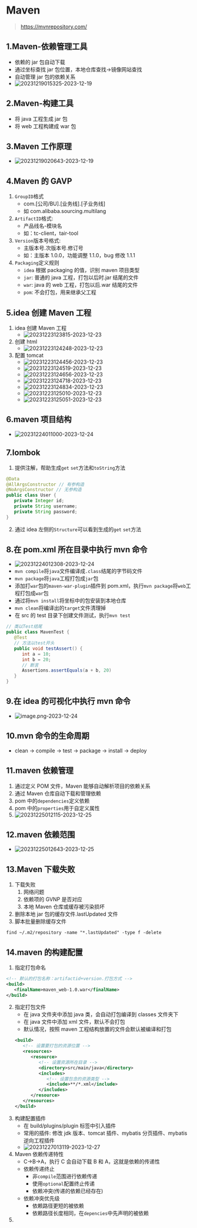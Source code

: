 # Maven

> https://mvnrepository.com/

## 1.Maven-依赖管理工具

- 依赖的 jar 包自动下载
- 通过坐标查找 jar 包位置，本地仓库查找->镜像网站查找
- 自动管理 jar 包的依赖关系
- ![20231219015325-2023-12-19](https://raw.githubusercontent.com/bearnew/picture/master/picGo/20231219015325-2023-12-19.png)

## 2.Maven-构建工具

- 将 java 工程生成 jar 包
- 将 web 工程构建成 war 包

## 3.Maven 工作原理

- ![20231219020643-2023-12-19](https://raw.githubusercontent.com/bearnew/picture/master/picGo/20231219020643-2023-12-19.png)

## 4.Maven 的 GAVP

1. `GroupID`格式
   - com.[公司/BU].[业务线].[子业务线]
   - 如 com.alibaba.sourcing.multilang
2. `ArtifactID`格式:
   - 产品线名-模块名
   - 如：tc-client，tair-tool
3. `Version`版本号格式:
   - 主版本号.次版本号.修订号
   - 如：主版本 1.0.0，功能调整 1.1.0，bug 修改 1.1.1
4. `Packaging`定义规则
   - `idea` 根据 packaging 的值，识别 maven 项目类型
   - `jar`: 普通的 java 工程，打包以后时.jar 结尾的文件
   - `war`: java 的 web 工程，打包以后.war 结尾的文件
   - `pom`: 不会打包，用来继承父工程

## 5.idea 创建 Maven 工程

1. idea 创建 Maven 工程
   - ![20231223123815-2023-12-23](https://raw.githubusercontent.com/bearnew/picture/master/picGo/20231223123815-2023-12-23.png)
2. 创建 html
   - ![20231223124248-2023-12-23](https://raw.githubusercontent.com/bearnew/picture/master/picGo/20231223124248-2023-12-23.png)
3. 配置 tomcat
   - ![20231223124456-2023-12-23](https://raw.githubusercontent.com/bearnew/picture/master/picGo/20231223124456-2023-12-23.png)
   - ![20231223124519-2023-12-23](https://raw.githubusercontent.com/bearnew/picture/master/picGo/20231223124519-2023-12-23.png)
   - ![20231223124656-2023-12-23](https://raw.githubusercontent.com/bearnew/picture/master/picGo/20231223124656-2023-12-23.png)
   - ![20231223124718-2023-12-23](https://raw.githubusercontent.com/bearnew/picture/master/picGo/20231223124718-2023-12-23.png)
   - ![20231223124834-2023-12-23](https://raw.githubusercontent.com/bearnew/picture/master/picGo/20231223124834-2023-12-23.png)
   - ![20231223125010-2023-12-23](https://raw.githubusercontent.com/bearnew/picture/master/picGo/20231223125010-2023-12-23.png)
   - ![20231223125051-2023-12-23](https://raw.githubusercontent.com/bearnew/picture/master/picGo/20231223125051-2023-12-23.png)

## 6.maven 项目结构

- ![20231224011000-2023-12-24](https://raw.githubusercontent.com/bearnew/picture/master/picGo/20231224011000-2023-12-24.png)

## 7.lombok

1. 提供注解，帮助生成`get` `set`方法和`toString`方法

```java
@Data
@AllArgsConstructor // 有参构造
@NoArgsConstructor // 无参构造
public class User {
   private Integer id;
   private String username;
   private String password;
}
```

2. 通过 idea 左侧的`Structure`可以看到生成的`get` `set`方法

## 8.在 pom.xml 所在目录中执行 mvn 命令

- ![20231224012308-2023-12-24](https://raw.githubusercontent.com/bearnew/picture/master/picGo/20231224012308-2023-12-24.png)
- `mvn compile`将`java`文件编译成`.class`结尾的字节码文件
- `mvn package`将`java`工程打包成`jar`包
- 添加打`war`包的`maven-war-plugin`插件到 pom.xml，执行`mvn package`将`web`工程打包成`war`包
- 通过将`mvn install`将坐标中的包安装到本地仓库
- `mvn clean`将编译出的`target`文件清理掉
- 在 src 的 test 目录下创建文件测试，执行`mvn test`

```java
// 类以Test结尾
public class MavenTest {
   @Test
   // 方法以test开头
   public void testAssert() {
      int a = 10;
      int b = 20;
      // 断言
      Assertions.assertEquals(a + b, 20)
   }
}
```

## 9.在 idea 的可视化中执行 mvn 命令

- ![image.png-2023-12-24](https://raw.githubusercontent.com/bearnew/picture/master/picGo/image.png-2023-12-24.png)

## 10.mvn 命令的生命周期

- clean -> compile -> test -> package -> install -> deploy

## 11.maven 依赖管理

1. 通过定义 POM 文件，Maven 能够自动解析项目的依赖关系
2. 通过 Maven 仓库自动下载和管理依赖
3. pom 中的`dependencies`定义依赖
4. pom 中的`properties`用于自定义属性
5. ![20231225012115-2023-12-25](https://raw.githubusercontent.com/bearnew/picture/master/picGo/20231225012115-2023-12-25.png)

## 12.maven 依赖范围

- ![20231225012643-2023-12-25](https://raw.githubusercontent.com/bearnew/picture/master/picGo/20231225012643-2023-12-25.png)

## 13.Maven 下载失败

1. 下载失败
   1. 网络问题
   2. 依赖项的 GVNP 是否对应
   3. 本地 Maven 仓库或缓存被污染损坏
2. 删除本地 jar 包的缓存文件.lastUpdated 文件
3. 脚本批量删除缓存文件

```shell
find ~/.m2/repository -name "*.lastUpdated" -type f -delete
```

## 14.maven 的构建配置

1. 指定打包命名

```xml
<!-- 默认的打包名称：artifactid+version.打包方式 -->
<build>
   <finalName>maven_web-1.0.war</finalName>
</build>
```

2. 指定打包文件
   - 在 java 文件夹中添加 java 类，会自动打包编译到 classes 文件夹下
   - 在 java 文件中添加 xml 文件，默认不会打包
   - 默认情况，按照 maven 工程结构放置的文件会默认被编译和打包
   ```xml
   <build>
      <!-- 设置要打包的资源位置 -->
      <resources>
         <resource>
            <!-- 设置资源所在目录 -->
            <directory>src/main/java</directory>
            <includes>
               <!-- 设置包含的资源类型 -->
               <include>**/*.xml</include>
            </includes>
         </resource>
      </resources>
   </build>
   ```
3. 构建配置插件
   - 在 build/plugins/plugin 标签中引入插件
   - 常用的插件: 修改 jdk 版本、tomcat 插件、mybatis 分页插件、mybatis 逆向工程插件
   - ![20231227013119-2023-12-27](https://raw.githubusercontent.com/bearnew/picture/master/picGo/20231227013119-2023-12-27.png)
4. Maven 依赖传递特性
   - C->B->A，执行 C 会自动下载 B 和 A，这就是依赖的传递性
   - 依赖传递终止
     - 非`compile`范围进行依赖传递
     - 使用`optional`配置终止传递
     - 依赖冲突(传递的依赖已经存在)
   - 依赖冲突优先级
     - 依赖路径更短的被依赖
     - 依赖路径长度相同，在`depencies`中先声明的被依赖
5.
